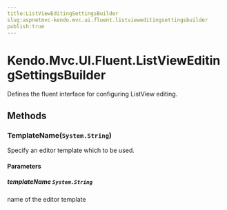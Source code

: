 ```yaml
---
title:ListViewEditingSettingsBuilder
slug:aspnetmvc-kendo.mvc.ui.fluent.listvieweditingsettingsbuilder
publish:true
---
```


# Kendo.Mvc.UI.Fluent.ListViewEditingSettingsBuilder
Defines the fluent interface for configuring ListView editing.



## Methods

### TemplateName(`System.String`)
Specify an editor template which to be used.


#### Parameters

##### templateName `System.String`
name of the editor template






